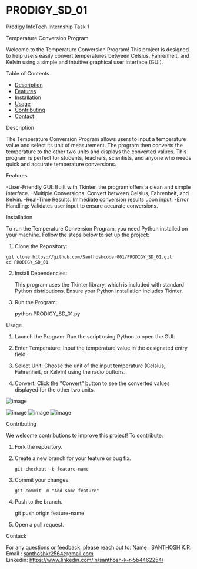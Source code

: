 # PRODIGY_SD_01
Prodigy InfoTech Internship Task 1

Temperature Conversion Program

Welcome to the Temperature Conversion Program! This project is designed to help users easily convert temperatures between Celsius, Fahrenheit, and Kelvin using a simple and intuitive graphical user interface (GUI).

Table of Contents

  - [Description](#description)
  - [Features](#features)
  - [Installation](#installation)
  - [Usage](#usage)
  - [Contributing](#contributing)
  - [Contact](#contact)

Description

  The Temperature Conversion Program allows users to input a temperature value and select its unit of measurement. The program then converts the temperature to the other two units and displays the converted values. 
  This program is perfect for students, teachers, scientists, and anyone who needs quick and accurate temperature conversions.

Features

  -User-Friendly GUI: Built with Tkinter, the program offers a clean and simple interface.
  -Multiple Conversions: Convert between Celsius, Fahrenheit, and Kelvin.
  -Real-Time Results: Immediate conversion results upon input.
  -Error Handling: Validates user input to ensure accurate conversions.

Installation

  To run the Temperature Conversion Program, you need Python installed on your machine. Follow the steps below to set up the project:

  1. Clone the Repository:
  
    git clone https://github.com/Santhoshcoder001/PRODIGY_SD_01.git
    cd PRODIGY_SD_01

  2. Install Dependencies:

     This program uses the Tkinter library, which is included with standard Python distributions. Ensure your Python installation includes Tkinter.

  4. Run the Program:
     
     python PRODIGY_SD_01.py

Usage

  1. Launch the Program:
     Run the script using Python to open the GUI.

  2. Enter Temperature:
     Input the temperature value in the designated entry field.

  3. Select Unit:
     Choose the unit of the input temperature (Celsius, Fahrenheit, or Kelvin) using the radio buttons.

  4. Convert:
     Click the "Convert" button to see the converted values displayed for the other two units.


  ![image](https://github.com/Santhoshcoder001/PRODIGY_SD_01/assets/171892635/8a6cafa3-dc0d-4560-97f2-86340f36af7f)

  ![image](https://github.com/Santhoshcoder001/PRODIGY_SD_01/assets/171892635/aa00ab3e-0b8a-4aca-9d21-c494b0c7cad1)
  ![image](https://github.com/Santhoshcoder001/PRODIGY_SD_01/assets/171892635/80d44515-9759-4843-a4e8-dce37eda1f08)
  ![image](https://github.com/Santhoshcoder001/PRODIGY_SD_01/assets/171892635/03c3a1a0-af3e-4102-a64e-e93452945de1)

Contributing

  We welcome contributions to improve this project! To contribute:

  1. Fork the repository.
  2. Create a new branch for your feature or bug fix.

         git checkout -b feature-name
  3. Commit your changes.

         git commit -m "Add some feature"

  4. Push to the branch.

       git push origin feature-name

  5. Open a pull request.

Contack 

  For any questions or feedback, please reach out to:
    Name    : SANTHOSH K.R.    
    Email   : santhoshkr2564@gmail.com    
    Linkedin: https://www.linkedin.com/in/santhosh-k-r-5b4462254/   
